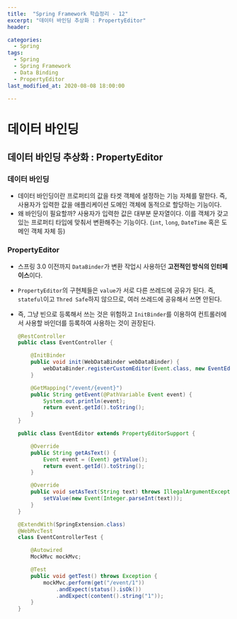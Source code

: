 ```yaml
---
title:  "Spring Framework 학습정리 - 12"
excerpt: "데이터 바인딩 추상화 : PropertyEditor"
header:

categories:
  - Spring
tags:
  - Spring
  - Spring Framework
  - Data Binding
  - PropertyEditor
last_modified_at: 2020-08-08 18:00:00

---
```


# 데이터 바인딩

## 데이터 바인딩 추상화 : PropertyEditor

### 데이터 바인딩

- 데이터 바인딩이란 프로퍼티의 값을 타겟 객체에 설정하는 기능 자체를 말한다. 즉, 사용자가 입력한 값을 애플리케이션 도메인 객체에 동적으로 할당하는 기능이다.
- 왜 바인딩이 필요할까? 사용자가 입력한 값은 대부분 문자열이다. 이를 객체가 갖고있는 프로퍼티 타입에 맞춰서 변환해주는 기능이다. (`int`, `long`, `DateTime` 혹은 도메인 객체 자체 등)

### PropertyEditor

- 스프링 3.0 이전까지 `DataBinder`가 변환 작업시 사용하던 **고전적인 방식의 인터페이스**이다.

- `PropertyEditor`의 구현체들은 `value`가 서로 다른 쓰레드에 공유가 된다. 즉, `stateful`이고 `Thred Safe`하지 않으므로, 여러 쓰레드에 공유해서 쓰면 안된다.

- 즉, 그냥 빈으로 등록해서 쓰는 것은 위험하고 `InitBinder`를 이용하여 컨트롤러에서 사용할 바인더를 등록하여 사용하는 것이 권장된다.

  ```java
  @RestController
  public class EventController {
  
      @InitBinder
      public void init(WebDataBinder webDataBinder) {
          webDataBinder.registerCustomEditor(Event.class, new EventEditor());
      }
  
      @GetMapping("/event/{event}")
      public String getEvent(@PathVariable Event event) {
          System.out.println(event);
          return event.getId().toString();
      }
  }
  ```

  ```java
  public class EventEditor extends PropertyEditorSupport {
  
      @Override
      public String getAsText() {
          Event event = (Event) getValue();
          return event.getId().toString();
      }
  
      @Override
      public void setAsText(String text) throws IllegalArgumentException {
          setValue(new Event(Integer.parseInt(text)));
      }
  }
  ```

  ```java
  @ExtendWith(SpringExtension.class)
  @WebMvcTest
  class EventControllerTest {
  
      @Autowired
      MockMvc mockMvc;
  
      @Test
      public void getTest() throws Exception {
          mockMvc.perform(get("/event/1"))
              .andExpect(status().isOk())
              .andExpect(content().string("1"));
      }
  }
  ```

